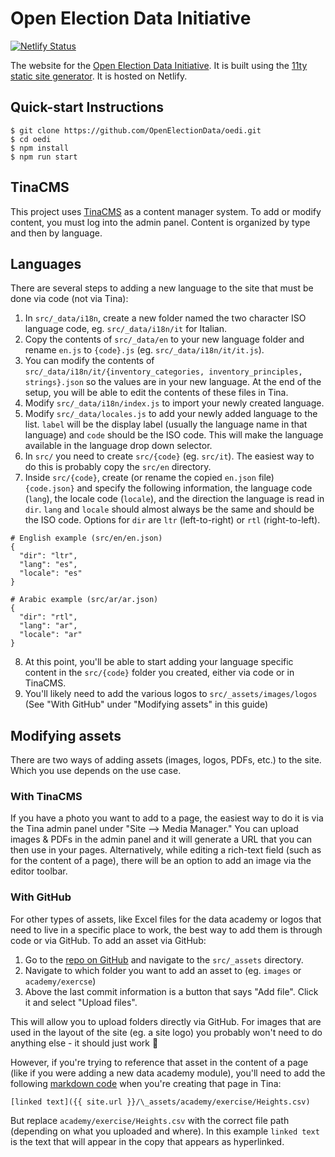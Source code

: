 # Open Election Data Initiative

[![Netlify Status](https://api.netlify.com/api/v1/badges/f42ff82a-1e74-4a24-9d3f-8ad68a8cdb9f/deploy-status)](https://app.netlify.com/sites/oedi/deploys)

The website for the [Open Election Data Initiative](https://openelectiondata.net/). It is built using the [11ty static site generator](https://www.11ty.dev/). It is hosted on Netlify.

## Quick-start Instructions

```shell
$ git clone https://github.com/OpenElectionData/oedi.git
$ cd oedi
$ npm install
$ npm run start
```

## TinaCMS

This project uses [TinaCMS](https://tina.io/) as a content manager system. To add or modify content, you must log into the admin panel. Content is organized by type and then by language.

## Languages

There are several steps to adding a new language to the site that must be done via code (not via Tina):

1. In `src/_data/i18n`, create a new folder named the two character ISO language code, eg. `src/_data/i18n/it` for Italian.
2. Copy the contents of `src/_data/en` to your new language folder and rename `en.js` to `{code}.js` (eg. `src/_data/i18n/it/it.js`).
3. You can modify the contents of `src/_data/i18n/it/{inventory_categories, inventory_principles, strings}.json` so the values are in your new language. At the end of the setup, you will be able to edit the contents of these files in Tina.
4. Modify `src/_data/i18n/index.js` to import your newly created language.
5. Modify `src/_data/locales.js` to add your newly added language to the list. `label` will be the display label (usually the language name in that language) and `code` should be the ISO code. This will make the language available in the language drop down selector.
6. In `src/` you need to create `src/{code}` (eg. `src/it`). The easiest way to do this is probably copy the `src/en` directory.
7. Inside `src/{code}`, create (or rename the copied `en.json` file) `{code.json}` and specify the following information, the language code (`lang`), the locale code (`locale`), and the direction the language is read in `dir`. `lang` and `locale` should almost always be the same and should be the ISO code. Options for `dir` are `ltr` (left-to-right) or `rtl` (right-to-left).

```
# English example (src/en/en.json)
{
  "dir": "ltr",
  "lang": "es",
  "locale": "es"
}

# Arabic example (src/ar/ar.json)
{
  "dir": "rtl",
  "lang": "ar",
  "locale": "ar"
}

```

8. At this point, you'll be able to start adding your language specific content in the `src/{code}` folder you created, either via code or in TinaCMS.
9. You'll likely need to add the various logos to `src/_assets/images/logos` (See "With GitHub" under "Modifying assets" in this guide)

## Modifying assets

There are two ways of adding assets (images, logos, PDFs, etc.) to the site. Which you use depends on the use case.

### With TinaCMS

If you have a photo you want to add to a page, the easiest way to do it is via the Tina admin panel under "Site --> Media Manager." You can upload images & PDFs in the admin panel and it will generate a URL that you can then use in your pages. Alternatively, while editing a rich-text field (such as for the content of a page), there will be an option to add an image via the editor toolbar.

### With GitHub

For other types of assets, like Excel files for the data academy or logos that need to live in a specific place to work, the best way to add them is through code or via GitHub. To add an asset via GitHub:

1. Go to the [repo on GitHub](https://github.com/OpenElectionData/oedi/tree/main/src/_assets) and navigate to the `src/_assets` directory.
2. Navigate to which folder you want to add an asset to (eg. `images` or `academy/exercse`)
3. Above the last commit information is a button that says "Add file". Click it and select "Upload files".

This will allow you to upload folders directly via GitHub. For images that are used in the layout of the site (eg. a site logo) you probably won't need to do anything else - it should just work 🤞

However, if you're trying to reference that asset in the content of a page (like if you were adding a new data academy module), you'll need to add the following [markdown code](https://www.markdownguide.org/basic-syntax/#links) when you're creating that page in Tina:

```
[linked text]({{ site.url }}/\_assets/academy/exercise/Heights.csv)
```

But replace `academy/exercise/Heights.csv` with the correct file path (depending on what you uploaded and where). In this example `linked text` is the text that will appear in the copy that appears as hyperlinked.
